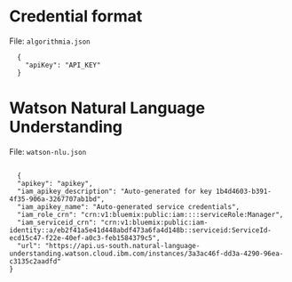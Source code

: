 # Credential format

File: `algorithmia.json`
```
  {
    "apiKey": "API_KEY"
  }

```

# Watson Natural Language Understanding

File: `watson-nlu.json`

```

  {
  "apikey": "apikey",
  "iam_apikey_description": "Auto-generated for key 1b4d4603-b391-4f35-906a-3267707ab1bd",
  "iam_apikey_name": "Auto-generated service credentials",
  "iam_role_crn": "crn:v1:bluemix:public:iam::::serviceRole:Manager",
  "iam_serviceid_crn": "crn:v1:bluemix:public:iam-identity::a/eb2f41a5e41d448abdf473a6fa4d148b::serviceid:ServiceId-ecd15c47-f22e-40ef-a0c3-feb1584379c5",
  "url": "https://api.us-south.natural-language-understanding.watson.cloud.ibm.com/instances/3a3ac46f-dd3a-4290-96ea-c3135c2aadfd"
}

```
